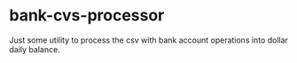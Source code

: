 # bank-cvs-processor
Just some utility to process the csv with bank account operations into dollar daily balance.
